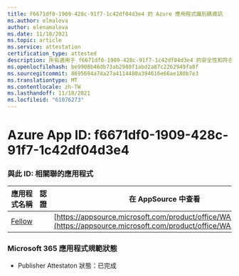 ```yaml
---
title: F6671df0-1909-428c-91f7-1c42df04d3e4 的 Azure 應用程式識別碼資訊
ms.author: elmalova
author: elenamalova
ms.date: 11/18/2021
ms.topic: article
ms.service: attestation
certification_type: attested
description: 所有適用于 f6671df0-1909-428c-91f7-1c42df04d3e4 的安全性和符合性資訊資訊。
ms.openlocfilehash: be9908b46db73ab2980f1abd2a87c2262949fa8f
ms.sourcegitcommit: 8695694a7da27a4114480a394616e66ae180b7e3
ms.translationtype: MT
ms.contentlocale: zh-TW
ms.lasthandoff: 11/18/2021
ms.locfileid: "61076273"
---
```

# <a name="azure-app-id-f6671df0-1909-428c-91f7-1c42df04d3e4"></a>Azure App ID: f6671df0-1909-428c-91f7-1c42df04d3e4


### <a name="apps-associated-with-this-id"></a>與此 ID: 相關聯的應用程式
| **應用程式名稱** | **認證** | **在 AppSource 中查看** |
|--------------|---------------|-----------------------|
| [Fellow](https://docs.microsoft.com/microsoft-365-app-certification/forward/WA200002576) |  | [https://appsource.microsoft.com/product/office/WA200002576](https://appsource.microsoft.com/product/office/WA200002576) |

### <a name="microsoft-365-app-compliance-status"></a>Microsoft 365 應用程式規範狀態
- Publisher Attestaton 狀態：已完成
